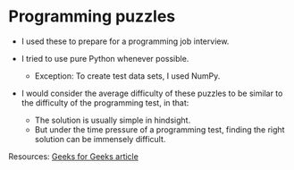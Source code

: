 # Programming puzzles
- I used these to prepare for a programming job interview.
- I tried to use pure Python whenever possible.
	- Exception: To create test data sets, I used NumPy.

- I would consider the average difficulty of these puzzles to be similar to the difficulty of the programming test, in that: 
	- The solution is usually simple in hindsight.
	- But under the time pressure of a programming test, finding the right solution can be immensely difficult.


Resources:
[Geeks for Geeks article](https://www.geeksforgeeks.org/must-do-coding-questions-for-companies-like-amazon-microsoft-adobe/)
